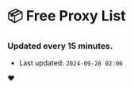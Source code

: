 # :package: Free Proxy List
### Updated every 15 minutes.

- Last updated: `2024-09-28 02:06`

:heart:
